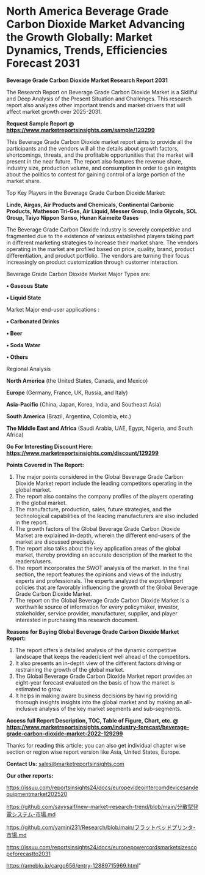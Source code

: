 # North America Beverage Grade Carbon Dioxide Market Advancing the Growth Globally: Market Dynamics, Trends, Efficiencies Forecast 2031

<strong>Beverage Grade Carbon Dioxide Market Research Report 2031</strong>

The Research Report on Beverage Grade Carbon Dioxide Market is a Skillful and Deep Analysis of the Present Situation and Challenges. This research report also analyzes other important trends and market drivers that will affect market growth over 2025-2031.

<strong>Request Sample Report @ <a href=https://www.marketreportsinsights.com/sample/129299>https://www.marketreportsinsights.com/sample/129299</a></strong>

This Beverage Grade Carbon Dioxide market report aims to provide all the participants and the vendors will all the details about growth factors, shortcomings, threats, and the profitable opportunities that the market will present in the near future. The report also features the revenue share, industry size, production volume, and consumption in order to gain insights about the politics to contest for gaining control of a large portion of the market share.

Top Key Players in the Beverage Grade Carbon Dioxide Market:

<strong>Linde, Airgas, Air Products and Chemicals, Continental Carbonic Products, Matheson Tri-Gas, Air Liquid, Messer Group, India Glycols, SOL Group, Taiyo Nippon Sanso, Hunan Kaimeite Gases</strong>

The Beverage Grade Carbon Dioxide Industry is severely competitive and fragmented due to the existence of various established players taking part in different marketing strategies to increase their market share. The vendors operating in the market are profiled based on price, quality, brand, product differentiation, and product portfolio. The vendors are turning their focus increasingly on product customization through customer interaction.

Beverage Grade Carbon Dioxide Market Major Types are:

<strong>• Gaseous State

• Liquid State</strong>

Market Major end-user applications :

<strong>• Carbonated Drinks

• Beer

• Soda Water

• Others</strong>

Regional Analysis

</u><strong><b>North America</b></strong> (the United States, Canada, and Mexico)

<strong><b>Europe </b></strong>(Germany, France, UK, Russia, and Italy)

<strong><b>Asia-Pacific</b></strong> (China, Japan, Korea, India, and Southeast Asia)

<strong><b>South America</b></strong> (Brazil, Argentina, Colombia, etc.)

<strong><b>The Middle East and Africa</b></strong> (Saudi Arabia, UAE, Egypt, Nigeria, and South Africa)

<strong>Go For Interesting Discount Here: <a href=https://www.marketreportsinsights.com/discount/129299>https://www.marketreportsinsights.com/discount/129299</a></strong>

<strong>Points Covered in The Report:</strong>
<ol>
  <li>The major points considered in the Global Beverage Grade Carbon Dioxide Market report include the leading competitors operating in the global market.</li>
  <li>The report also contains the company profiles of the players operating in the global market.</li>
  <li>The manufacture, production, sales, future strategies, and the technological capabilities of the leading manufacturers are also included in the report.</li>
  <li>The growth factors of the Global Beverage Grade Carbon Dioxide Market are explained in-depth, wherein the different end-users of the market are discussed precisely.</li>
  <li>The report also talks about the key application areas of the global market, thereby providing an accurate description of the market to the readers/users.</li>
  <li>The report incorporates the SWOT analysis of the market. In the final section, the report features the opinions and views of the industry experts and professionals. The experts analyzed the export/import policies that are favorably influencing the growth of the Global Beverage Grade Carbon Dioxide Market.</li>
  <li>The report on the Global Beverage Grade Carbon Dioxide Market is a worthwhile source of information for every policymaker, investor, stakeholder, service provider, manufacturer, supplier, and player interested in purchasing this research document.</li>
</ol>
<strong>Reasons for Buying Global Beverage Grade Carbon Dioxide Market Report:</strong>

<ol>
  <li>The report offers a detailed analysis of the dynamic competitive landscape that keeps the reader/client well ahead of the competitors.</li>
  <li>It also presents an in-depth view of the different factors driving or restraining the growth of the global market.</li>
  <li>The Global Beverage Grade Carbon Dioxide Market report provides an eight-year forecast evaluated on the basis of how the market is estimated to grow.</li>
  <li>It helps in making aware business decisions by having providing thorough insights insights into the global market and by making an all-inclusive analysis of the key market segments and sub-segments.</li>
</ol>
<strong>Access full Report Description, TOC, Table of Figure, Chart, etc. @ <a href=https://www.marketreportsinsights.com/industry-forecast/beverage-grade-carbon-dioxide-market-2022-129299>https://www.marketreportsinsights.com/industry-forecast/beverage-grade-carbon-dioxide-market-2022-129299</a></strong>


Thanks for reading this article; you can also get individual chapter wise section or region wise report version like Asia, United States, Europe.

<strong>Contact Us:</strong>
sales@marketreportsinsights.com

<strong>Our other reports:</strong>

<a href=https://issuu.com/reportsinsights24/docs/europevideointercomdevicesandequipmentmarket202520>https://issuu.com/reportsinsights24/docs/europevideointercomdevicesandequipmentmarket202520</a>

<a href=https://github.com/sayysaif/new-market-research-trend/blob/main/分散型発電システム-市場.md>https://github.com/sayysaif/new-market-research-trend/blob/main/分散型発電システム-市場.md</a>

<a href=https://github.com/yamini231/Research/blob/main/フラットベッドプリンタ-市場.md>https://github.com/yamini231/Research/blob/main/フラットベッドプリンタ-市場.md</a>

<a href=https://issuu.com/reportsinsights24/docs/europepowercordsmarketsizescopeforecastto2031>https://issuu.com/reportsinsights24/docs/europepowercordsmarketsizescopeforecastto2031</a>

<a href=https://ameblo.jp/cargo656/entry-12889715969.html>https://ameblo.jp/cargo656/entry-12889715969.html</a>"
